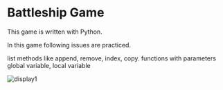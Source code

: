 # Battleship Game
This game is written with Python.

In this game following issues are practiced.

list methods like append, remove, index, copy.
functions with parameters
global variable, local variable


![display1](https://user-images.githubusercontent.com/71086723/202307121-e7ad7fc5-f51b-48fb-95f4-713bad617476.jpeg)
